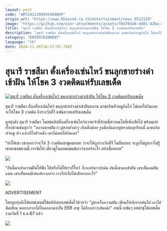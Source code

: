```yaml
---
layout: post
code: "ART24112609354Q4WSP"
origin_url: "https://www.khaosod.co.th/entertainment/news_9522128"
image: "https://github.com/user-attachments/assets/f84784a6-dd81-426a-a2a9-52eb16268970"
title: "สุนารี ราชสีมา ตั้งเครื่องเซ่นไหว้ ขนลุกชายร่างดำเข้าฝัน ให้โชค 3 งวดติดแห่รับเลขเด็ด"
description: "สุนารี ราชสีมา ตั้งเครื่องเซ่นไหว้ ขนลุกชายร่างดำเข้าฝันหลาน มาขอกินหัวหมูกินไก่ ไม่เคยได้กินเลย จะให้โชค 3 งวดติด ถึงรางวัลที่1 แฟนหวยแห่รับเลขเด็ด"
category: "ENTERTAINMENT"
language: "th"
date: 2024-11-26T16:57:03.740Z
---
```


# สุนารี ราชสีมา ตั้งเครื่องเซ่นไหว้ ขนลุกชายร่างดำเข้าฝัน ให้โชค 3 งวดติดแห่รับเลขเด็ด

[![สุนารี ราชสีมา ตั้งเครื่องเซ่นไหว้ ขนลุกชายร่างดำเข้าฝัน ให้โชค 3 งวดติดแห่รับเลขเด็ด](https://www.khaosod.co.th/wpapp/uploads/2024/11/sulotto3time2611679998.jpg "สุนารี ราชสีมา ตั้งเครื่องเซ่นไหว้ ขนลุกชายร่างดำเข้าฝัน ให้โชค 3 งวดติดแห่รับเลขเด็ด")](https://www.khaosod.co.th/wpapp/uploads/2024/11/sulotto3time2611679998.jpg)

สุนารี ราชสีมา ตั้งเครื่องเซ่นไหว้ ขนลุกชายร่างดำเข้าฝันหลาน มาขอกินหัวหมูกินไก่ ไม่เคยได้กินเลย จะให้โชค 3 งวดติด ถึงรางวัลที่1 แฟนหวยแห่รับเลขเด็ด

ลูกทุ่งดัง สุนารี ราชสีมา โพสต์คลิปตั้งเครื่องเซ่นไหว้ถวายเจ้าที่บ้านพี่สาวคนโตที่เพิ่งเสียไป พร้อมเล่าเรื่องชวนขนลุกว่า _“หลานชายฝันว่า ผู้ชายตัวดำๆ กับเด็กน้อย จูงมือกันมาอยู่ตรงต้นทุเรียนนี้ มาขอกินหัวหมู หิว แล้วก็ไก่ตัวหนึ่ง เขาไม่เคยได้กินเลย”_

“ทำให้เขา เขาบอกว่าจะให้ 3 งวดติดเขาพูดมาเลย ว่าจะให้ถูกรางวัลที่1 ในฝันบอก จะถูกไม่ถูกเราไม่รู้ เขามาขอขนาดนี้ เราจัดให้ เดี๋ยวดูในคอมเมนต์เอาว่าเบอร์อะไร อย่าเชื่อหลาย”

[![](https://www.khaosod.co.th/wpapp/uploads/2024/11/sulotto3time2611671.jpg)](https://www.khaosod.co.th/wpapp/uploads/2024/11/sulotto3time2611671.jpg)

“อันนี้มาเล่าความฝันให้ฟัง ให้หรือไม่ให้เราก็ไหว้ _จิ้งจกทักเรายังคิด อันนี้เขามาเข้าฝัน เขาเป็นคนฝันแม่น เขาเป็นคนมีเซนส์บางอย่าง เราก็ทำไม่ได้เสียหายอะไร”_

[![](https://www.khaosod.co.th/wpapp/uploads/2024/11/sulotto3time2611672.jpg)](https://www.khaosod.co.th/wpapp/uploads/2024/11/sulotto3time2611672.jpg)

ADVERTISEMENT

โดยลูกทุ่งดังได้คอมเมนต์ใต้คลิปบอกเลขเด็ดไว้ด้วยว่า _“ผู้ชายในความฝัน เขียนให้กับรากต้นไม้ เอาไม้ขีดเขียน พอยางรากไม้ไหลออกมาเป็น 559 สาธุ ไม่ถืกอย่าว่ากันเด้อ”_ งานนี้ แฟนๆ แห่สาธุได้เลขเด็ดงวดวันที่ 1 ธ.ค.67 แล้ว

[![](https://www.khaosod.co.th/wpapp/uploads/2024/11/sulotto3time2611679993.jpg)](https://www.khaosod.co.th/wpapp/uploads/2024/11/sulotto3time2611679993.jpg)

